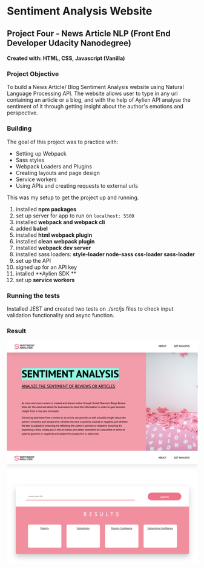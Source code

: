 # Sentiment Analysis Website

## Project Four - News Article NLP (Front End Developer Udacity Nanodegree)
#### Created with: HTML, CSS, Javascript (Vanilla)

### Project Objective

To build a News Article/ Blog Sentiment Analysis website using Natural Language Processing API. The website allows user to type in any url containing an article or a blog, and with the help of Aylien API analyse the sentiment of it through getting insight about the author's emotions and perspective.

### Building

The goal of this project was to practice with:

- Setting up Webpack
- Sass styles
- Webpack Loaders and Plugins
- Creating layouts and page design
- Service workers
- Using APIs and creating requests to external urls

This was my setup to get the project up and running.
1. installed **npm packages**
1. set up server for app to run on ```localhost: 5500```
1. installed **webpack and webpack cli**
1. added **babel**
1. installed **html webpack plugin**
1. installed **clean webpack plugin**
1. installed **webpack dev server**
1. installed sass loaders: **style-loader node-sass css-loader sass-loader**
1. set up the API
1. signed up for an API key 
1. intalled **Aylien SDK **
1. set up **service workers**

### Running the tests
Installed JEST and created two tests on ./src/js files to check input validation functionality and async function.

### Result 
![About Page](https://github.com/tem-nik/Project-Previews/blob/master/News-Article-About.png)
![About Page](https://github.com/tem-nik/Project-Previews/blob/master/News-Article-Result.png)
